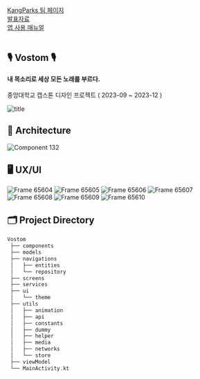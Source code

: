 [KangParks 팀 페이지](https://github.com/CAU23-Capstone-Design-2)<br/>
[발표자료](https://github.com/CAU23-Capstone-Design-2/.github/blob/main/%E1%84%8F%E1%85%A2%E1%86%B8%E1%84%89%E1%85%B3%E1%84%90%E1%85%A9%E1%86%AB%E1%84%83%E1%85%B5%E1%84%8C%E1%85%A1%E1%84%8B%E1%85%B5%E1%86%AB1-%E1%84%8E%E1%85%AC%E1%84%8C%E1%85%A9%E1%86%BC%E1%84%87%E1%85%A1%E1%86%AF%E1%84%91%E1%85%AD.pdf)<br/>
[앱 사용 매뉴얼](https://github.com/CAU23-Capstone-Design-2/.github/blob/main/%E1%84%8F%E1%85%A2%E1%86%B8%E1%84%89%E1%85%B3%E1%84%90%E1%85%A9%E1%86%AB%20%E1%84%86%E1%85%A2%E1%84%82%E1%85%B2%E1%84%8B%E1%85%A5%E1%86%AF.pdf)<br/><br/>

## 🎙 Vostom 🎙
<b>내 목소리로 세상 모든 노래를 부르다.</b><br/><br/>
중앙대학교 캡스톤 디자인 프로젝트 ( 2023-09 ~ 2023-12 )

![title](https://github.com/CAU23-Capstone-Design-2/.github/assets/29995267/02f11027-df65-4abe-875c-a2ce391ccd0d)

## 🐲 Architecture 
![Component 132](https://github.com/CAU23-Capstone-Design-2/Android/assets/29995267/4b1a5aa4-a761-49b3-8a14-35f1e0a41c3f)

## 🖥 UX/UI
![Frame 65604](https://github.com/CAU23-Capstone-Design-2/Android/assets/29995267/585c5669-7f35-4088-9890-b607162df53d)
![Frame 65605](https://github.com/CAU23-Capstone-Design-2/Android/assets/29995267/2432ec95-b701-4072-b026-d3ad919b8b5a)
![Frame 65606](https://github.com/CAU23-Capstone-Design-2/Android/assets/29995267/e3aff134-dc5b-4816-8460-4127b5144bcb)
![Frame 65607](https://github.com/CAU23-Capstone-Design-2/Android/assets/29995267/cdf9d8e1-1b20-484e-ae27-e3c7f782e5cd)
![Frame 65608](https://github.com/CAU23-Capstone-Design-2/Android/assets/29995267/89fae434-2e1c-44b6-9160-72da4b1a62cd)
![Frame 65609](https://github.com/CAU23-Capstone-Design-2/Android/assets/29995267/28597cd5-ad1b-4739-9a4e-569c8471fb46)
![Frame 65610](https://github.com/CAU23-Capstone-Design-2/Android/assets/29995267/92bf5796-fe18-42c1-ad81-2edf9036c44a)

## 🗂 Project Directory
```swift
Vostom
 ├── components
 ├── models
 ├── navigations
 │   ├── entities
 │   └── repository
 ├── screens
 ├── services
 ├── ui
 │   └── theme
 ├── utils
 │   ├── animation
 │   ├── api
 │   ├── constants
 │   ├── dummy
 │   ├── helper
 │   ├── media
 │   ├── networks
 │   └── store
 ├── viewModel
 └── MainActivity.kt
```
